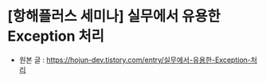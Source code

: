 # \[항해플러스 세미나\] 실무에서 유용한 Exception 처리

- 원본 글 : https://hojun-dev.tistory.com/entry/실무에서-유용한-Exception-처리